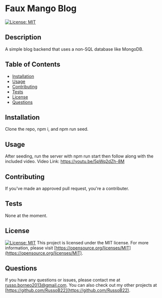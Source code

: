# Faux Mango Blog

[![License: MIT](https://img.shields.io/badge/License-MIT-yellow.svg)](https://opensource.org/licenses/MIT)

## Description
A simple blog backend that uses a non-SQL database like MongoDB.

## Table of Contents
- [Installation](#installation)
- [Usage](#usage)
- [Contributing](#contributing)
- [Tests](#tests)
- [License](#license)
- [Questions](#questions)

## Installation
Clone the repo, npm i, and npm run seed.

## Usage
After seeding, run the server with npm run start then follow along with the included video.
Video Link: https://youtu.be/5pWq2dZh-8M

## Contributing
If you've made an approved pull request, you're a contributer.

## Tests
None at the moment.

## License
[![License: MIT](https://img.shields.io/badge/License-MIT-yellow.svg)](https://opensource.org/licenses/MIT)
This project is licensed under the MIT license. For more information, please visit [https://opensource.org/licenses/MIT](https://opensource.org/licenses/MIT).

## Questions
If you have any questions or issues, please contact me at [russo.borneo2013@gmail.com](mailto:russo.borneo2013@gmail.com). You can also check out my other projects at [https://github.com/RussoB22](https://github.com/RussoB22).
